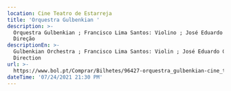 ```yaml
---
location: Cine Teatro de Estarreja
title: 'Orquestra Gulbenkian '
description: >-
  Orquestra Gulbenkian ; Francisco Lima Santos: Violino ; José Eduardo Gomes:
  Direção 
descriptionEn: >-
  Gulbenkian Orchestra ; Francisco Lima Santos: Violin ; José Eduardo Gomes:
  Direction 
url: >-
  https://www.bol.pt/Comprar/Bilhetes/96427-orquestra_gulbenkian-cine_teatro_de_estarreja/
dateTime: '07/24/2021 21:30 PM'
---
```


